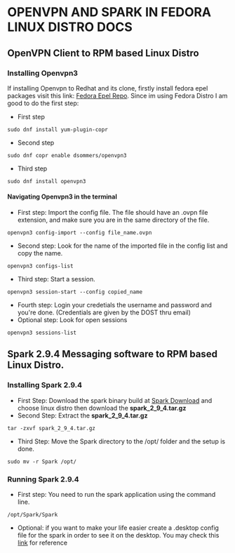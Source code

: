 # OPENVPN AND SPARK IN FEDORA LINUX DISTRO DOCS

## OpenVPN Client to RPM based Linux Distro

### Installing Openvpn3  
If installing Openvpn to Redhat and its clone, firstly install fedora epel packages visit this link: [Fedora Epel Repo](https://docs.fedoraproject.org/en-US/epel/). Since im using Fedora Distro I am good to do the first step:
- First step

`sudo dnf install yum-plugin-copr`
- Second step

`sudo dnf copr enable dsommers/openvpn3`
- Third step

`sudo dnf install openvpn3`

#### Navigating Openvpn3 in the terminal
- First step: Import the config file. The file should have an .ovpn file extension, and make sure you are in the same directory of the file.

`openvpn3 config-import --config file_name.ovpn`
- Second step: Look for the name of the imported file in the config list and copy the name.

`openvpn3 configs-list`
- Third step: Start a session.

`openvpn3 session-start --config copied_name`
- Fourth step: Login your credetials the username and password and you're done. (Credentials are given by the DOST thru email)
- Optional step: Look for open sessions

`openvpn3 sessions-list`

## Spark 2.9.4 Messaging software to RPM based Linux Distro.

### Installing Spark 2.9.4
- First Step: Download the spark binary build at [Spark Download](https://igniterealtime.org/downloads/) and choose linux distro then download the **spark_2_9_4.tar.gz**
- Second Step: Extract the **spark_2_9_4.tar.gz**

`tar -zxvf spark_2_9_4.tar.gz`
- Third Step: Move the Spark directory to the /opt/ folder and the setup is done.

`sudo mv -r Spark /opt/`

### Running Spark 2.9.4
- First step: You need to run the spark application using the command line.

`/opt/Spark/Spark`
- Optional: if you want to make your life easier create a .desktop config file for the spark in order to see it on the desktop. You may check this [link](https://www.2daygeek.com/install-spark-im-client-on-ubuntu-centos-debian-fedora-mint-rhel-opensuse/) for reference 
